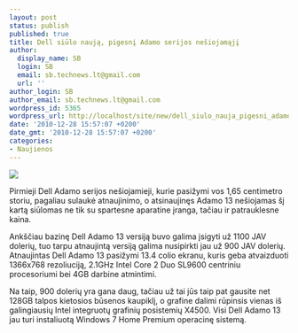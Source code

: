 ```yaml
---
layout: post
status: publish
published: true
title: Dell siūlo naują, pigesnį Adamo serijos nešiojamąjį
author:
  display_name: SB
  login: SB
  email: sb.technews.lt@gmail.com
  url: ''
author_login: SB
author_email: sb.technews.lt@gmail.com
wordpress_id: 5365
wordpress_url: http://localhost/site/new/dell_siulo_nauja_pigesni_adamo_serijos_nesiojamaji/
date: '2010-12-28 15:57:07 +0200'
date_gmt: '2010-12-28 15:57:07 +0200'
categories:
- Naujienos
---
```

<div class="imgright"><img src="http://technews.lt/upload/dell_adamo-13.jpg"  /></div>
<p>Pirmieji Dell Adamo serijos nešiojamieji, kurie pasižymi vos 1,65 centimetro storiu, pagaliau sulaukė atnaujinimo, o atsinaujinęs Adamo 13 nešiojamas šį kartą siūlomas ne tik su spartesne aparatine įranga, tačiau ir patrauklesne kaina.</p>
<p>Ankščiau bazinę Dell Adamo 13 versiją buvo galima įsigyti už 1100 JAV dolerių, tuo tarpu atnaujintą versiją galima nusipirkti jau už 900 JAV dolerių. Atnaujintas Dell Adamo 13 pasižymi 13.4 colio ekranu, kuris geba atvaizduoti 1366x768 rezoliuciją, 2.1GHz Intel Core 2 Duo SL9600 centriniu procesoriumi bei 4GB darbine atmintimi.</p>
<p>Na taip, 900 dolerių yra gana daug, tačiau už tai jūs taip pat gausite net 128GB talpos kietosios būsenos kaupiklį, o grafine dalimi rūpinsis vienas iš galingiausių Intel integruotų grafinių posistemių X4500. Visi Dell Adamo 13 jau turi instaliuotą Windows 7 Home Premium operacinę sistemą.<br /></p>
